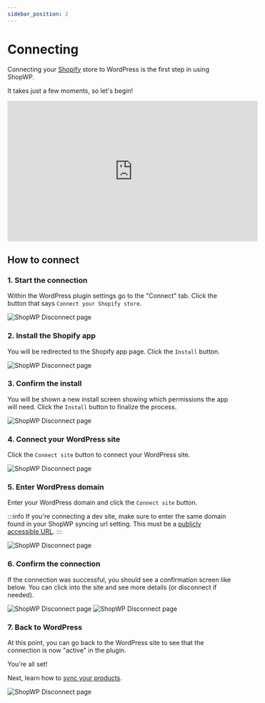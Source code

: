 ```yaml
---
sidebar_position: 2
---
```


# Connecting

Connecting your [Shopify](https://shopify.com) store to WordPress is the first step in using ShopWP.

It takes just a few moments, so let's begin!

<iframe width="560" height="315" src="https://www.youtube.com/embed/YypIUgOvoqA" title="YouTube video player" frameBorder="0" allow="accelerometer; autoplay; clipboard-write; encrypted-media; gyroscope; picture-in-picture; web-share" allowfullscreen></iframe>

## How to connect

### 1. Start the connection

Within the WordPress plugin settings go to the "Connect" tab. Click the button that says `Connect your Shopify store`.

![ShopWP Disconnect page](./assets/connecting/connecting0-min.png)

### 2. Install the Shopify app

You will be redirected to the Shopify app page. Click the `Install` button.

![ShopWP Disconnect page](./assets/connecting/connecting1-min.png)

### 3. Confirm the install

You will be shown a new install screen showing which permissions the app will need. Click the `Install` button to finalize the process.

![ShopWP Disconnect page](./assets/connecting/connecting2-min.png)

### 4. Connect your WordPress site

Click the `Connect site` button to connect your WordPress site.

![ShopWP Disconnect page](./assets/connecting/connecting3-min.png)

### 5. Enter WordPress domain

Enter your WordPress domain and click the `Connect site` button.

:::info
If you're connecting a dev site, make sure to enter the same domain found in your ShopWP syncing url setting. This must be a [publicly accessible URL](/getting-started/syncing#using-localhost).
:::

![ShopWP Disconnect page](./assets/connecting/connecting4-min.png)

### 6. Confirm the connection

If the connection was successful, you should see a confirmation screen like below. You can click into the site and see more details (or disconnect if needed).

![ShopWP Disconnect page](./assets/connecting/connecting5-min.png)
![ShopWP Disconnect page](./assets/connecting/connecting6-min.png)

### 7. Back to WordPress

At this point, you can go back to the WordPress site to see that the connection is now "active" in the plugin. 

You're all set! 

Next, learn how to [sync your products](/getting-started/syncing).

![ShopWP Disconnect page](./assets/connecting/connecting7-min.png)